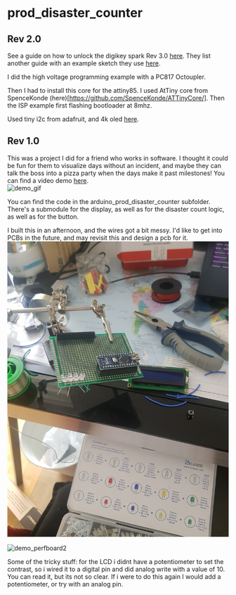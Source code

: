 # prod_disaster_counter
## Rev 2.0
See a guide on how to unlock the digikey spark Rev 3.0 [here](https://www.instructables.com/How-to-unlock-Digispark-ATtiny85-and-convert-it-to/). They list another guide with an example sketch they use [here](http://www.rickety.us/2010/03/arduino-avr-high-voltage-serial-programmer/). 

I did the high voltage programming example with a PC817 Octoupler.

Then I had to install this core for the attiny85. I used AtTiny core from SpenceKonde (here)[https://github.com/SpenceKonde/ATTinyCore/]. Then the ISP example first flashing bootloader at 8mhz.

Used tiny i2c from adafruit, and 4k oled [here](https://github.com/datacute/Tiny4kOLED). 

## Rev 1.0
This was a project I did for a friend who works in software. I thought it could be fun for them to visualize days without an incident, and maybe they can talk the boss into a pizza party when the days make it past milestones! You can find a video demo [here](https://www.youtube.com/shorts/DNOm6Y0vupc).  
![demo_gif](demo_assets/6grrx0.gif)  

You can find the code in the arduino_prod_disaster_counter subfolder. There's a submodule for the display, as well as for the disaster count logic, as well as for the button.  

I built this in an afternoon, and the wires got a bit messy. I'd like to get into PCBs in the future, and may revisit this and design a pcb for it.  
![demo_perfboard1](demo_assets/20220508_153044.jpg)  

![demo_perfboard2](demo_assets/20220508_153058.jpg)  

Some of the tricky stuff: for the LCD i didnt have a potentiometer to set the contrast, so i wired it to a digital pin and did analog write with a value of 10. You can read it, but its not so clear. If i were to do this again I would add a potentiometer, or try with an analog pin.  
